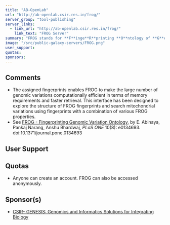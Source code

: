 ```yaml
---
title: "AB-OpenLab"
url: "http://ab-openlab.csir.res.in/frog/"
server_group: "tool-publishing"
server_links: 
  - link_url: "http://ab-openlab.csir.res.in/frog/"
    link_text: "FROG Server"
summary: "FROG stands for **F**inge**R**printing **O**ntology of **G**enomic variations. FROG fingerprints have been devised to capture genomic variations at various levels. "
image: "/src/public-galaxy-servers/FROG.png"
user_support: 
quotas: 
sponsors: 
---
```


## Comments

* The assigned fingerprints enables FROG to make the large number of genomic variations computationally efficient in terms of memory requirements and faster retrieval. This interface has been designed to explore the structure of FROG fingerprints and search mitochondrial variations using fingerprints with a combination of various FROG properties.
* See [FROG - Fingerprinting Genomic Variation Ontology](http://journals.plos.org/plosone/article?id=10.1371/journal.pone.0134693), by E. Abinaya, Pankaj Narang, Anshu Bhardwaj, *PLoS ONE* 10(8): e0134693. doi:10.1371/journal.pone.0134693

## User Support


## Quotas

* Anyone can create an account.  FROG can also be accessed anonymously.

## Sponsor(s)

* [CSIR- GENESIS: Genomics and Informatics Solutions for Integrating Biology](http://crdd.osdd.net/genesis/genome.html)
